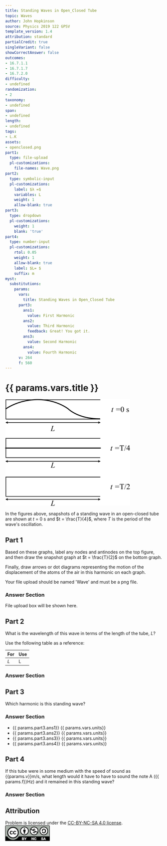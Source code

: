 ```yaml
---
title: Standing Waves in Open_Closed Tube
topic: Waves
author: John Hopkinson
source: Physics 2019 122 GPSV
template_version: 1.4
attribution: standard
partialCredit: true
singleVariant: false
showCorrectAnswer: false
outcomes:
- 16.7.1.1
- 16.7.1.7
- 16.7.2.0
difficulty:
- undefined
randomization:
- 2
taxonomy:
- undefined
span:
- undefined
length:
- undefined
tags:
- L.K
assets:
- openclosed.png
part1:
  type: file-upload
  pl-customizations:
    file-names: Wave.png
part2:
  type: symbolic-input
  pl-customizations:
    label: $λ =$
    variables: L
    weight: 1
    allow-blank: true
part3:
  type: dropdown
  pl-customizations:
    weight: 1
    blank: 'true'
part4:
  type: number-input
  pl-customizations:
    rtol: 0.05
    weight: 1
    allow-blank: true
    label: $L= $
    suffix: m
myst:
  substitutions:
    params:
      vars:
        title: Standing Waves in Open_Closed Tube
      part3:
        ans1:
          value: First Harmonic
        ans2:
          value: Third Harmonic
          feedback: Great! You got it.
        ans3:
          value: Second Harmonic
        ans4:
          value: Fourth Harmonic
      v: 264
      f: 560
---
```

# {{ params.vars.title }}
<img src="openclosed.png" width="400">

In the figures above, snapshots of a standing wave in an open-closed tube are shown at $t$ = 0 s and $t = \frac{T}{4}$, where $T$ is the period of the wave's oscillation.

## Part 1

Based on these graphs, label any nodes and antinodes on the top figure, and then draw the snapshot graph at $t = \frac{T}{2}$ on the bottom graph.

Finally, draw arrows or dot diagrams representing the motion of the displacement of the atoms of the air in this harmonic on each graph.

Your file upload should be named 'Wave' and must be a png file.

### Answer Section

File upload box will be shown here.

## Part 2

What is the wavelength of this wave in terms of the length of the tube, $L$?

Use the following table as a reference:

| For      | Use   |
|----------|-------|
| $L$      | L     |

### Answer Section

## Part 3

Which harmonic is this standing wave?

### Answer Section

- {{ params.part3.ans1}} {{ params.vars.units}}
- {{ params.part3.ans2}} {{ params.vars.units}}
- {{ params.part3.ans3}} {{ params.vars.units}}
- {{ params.part3.ans4}} {{ params.vars.units}}

## Part 4

If this tube were in some medium with the speed of sound as {{params.v}}m/s, what length would it have to have to sound the note A ({{ params.f}}Hz) and it remained in this standing wave?

### Answer Section

## Attribution

Problem is licensed under the [CC-BY-NC-SA 4.0 license](https://creativecommons.org/licenses/by-nc-sa/4.0/).<br> ![The Creative Commons 4.0 license requiring attribution-BY, non-commercial-NC, and share-alike-SA license.](https://raw.githubusercontent.com/firasm/bits/master/by-nc-sa.png)
